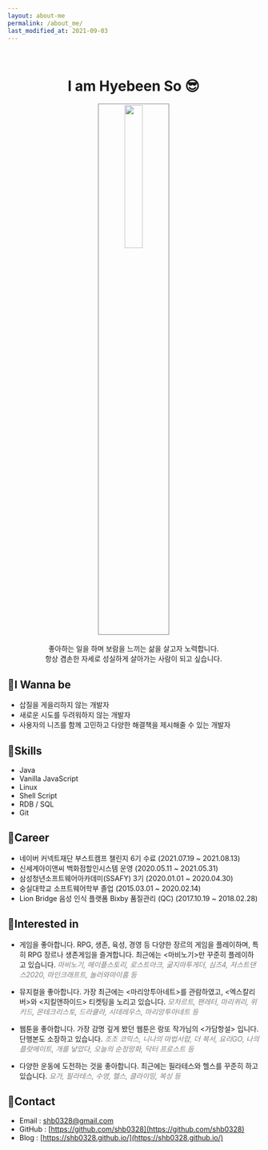 ```yaml
---
layout: about-me
permalink: /about_me/
last_modified_at: 2021-09-03
--- 
```

<br>

# <center>I am <b>Hyebeen So</b> 😎</center>

<center><img src="/assets/images/me.png" width="27%" height="27%" 
style="
border: 1px solid #808080;
padding: 2px;
"></center>
<br>

<center>
좋아하는 일을 하며 보람을 느끼는 삶을 살고자 노력합니다. 
</center>

<center>
항상 겸손한 자세로 성실하게 살아가는 사람이 되고 싶습니다.
</center>

## 💜I Wanna be
- 삽질을 게을리하지 않는 개발자
- 새로운 시도를 두려워하지 않는 개발자
- 사용자의 니즈를 함께 고민하고 다양한 해결책을 제시해줄 수 있는 개발자

## 💜Skills
 * Java
 * Vanilla JavaScript
 * Linux
 * Shell Script
 * RDB / SQL
 * Git

## 💜Career 
 - 네이버 커넥트재단 부스트캠프 챌린지 6기 수료 (2021.07.19 ~ 2021.08.13)
 - 신세계아이앤씨 백화점할인시스템 운영 (2020.05.11 ~ 2021.05.31)
 - 삼성청년소프트웨어아카데미(SSAFY) 3기 (2020.01.01 ~ 2020.04.30)
 - 숭실대학교 소프트웨어학부 졸업 (2015.03.01 ~ 2020.02.14)
 - Lion Bridge 음성 인식 플랫폼 Bixby 품질관리 (QC) (2017.10.19 ~ 2018.02.28) 

## 💜Interested in

- 게임을 좋아합니다. RPG, 생존, 육성, 경영 등 다양한 장르의 게임을 플레이하며, 특히 RPG 장르나 생존게임을 즐겨합니다. 최근에는 <마비노기>만 꾸준히 플레이하고 있습니다. *<span style='color:grey'>마비노기, 메이플스토리, 로스트아크, 굶지마투게더, 심즈4, 저스트댄스2020, 마인크래프트, 놀러와마이홈 등<span>*

- 뮤지컬을 좋아합니다. 가장 최근에는 <마리앙투아네트>를 관람하였고, <엑스칼리버>와 <지킬앤하이드> 티켓팅을 노리고 있습니다. *<span style='color:grey'>모차르트, 팬레터, 마리퀴리, 위키드, 몬테크리스토, 드라큘라, 시데레우스, 마리앙투아네트 등<span>*

- 웹툰을 좋아합니다. 가장 감명 깊게 봤던 웹툰은 랑또 작가님의 <가담항설> 입니다. 단행본도 소장하고 있습니다. *<span style='color:grey'>조조 코믹스, 니나의 마법서랍, 더 복서, 요리GO, 나의 플랏메이트, 개를 낳았다, 오늘의 순정망화, 닥터 프로스트 등<span>*

- 다양한 운동에 도전하는 것을 좋아합니다. 최근에는 필라테스와 헬스를 꾸준히 하고 있습니다. *<span style='color:grey'>요가, 필라테스, 수영, 헬스, 클라이밍, 복싱 등<span>*

## 💜Contact
 * Email : shb0328@gmail.com
 * GitHub : [https://github.com/shb0328](https://github.com/shb0328)
 * Blog : [https://shb0328.github.io/](https://shb0328.github.io/)